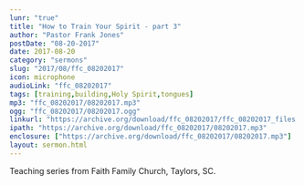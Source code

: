 ```yaml
---
lunr: "true"
title: "How to Train Your Spirit - part 3"
author: "Pastor Frank Jones"
postDate: "08-20-2017"
date: 2017-08-20
category: "sermons"
slug: "2017/08/ffc_08202017"
icon: microphone
audioLink: "ffc_08202017"
tags: [training,building,Holy Spirit,tongues]
mp3: "ffc_08202017/08202017.mp3"
ogg: "ffc_08202017/08202017.ogg"
linkurl: "https://archive.org/download/ffc_08202017/ffc_08202017_files.xml"
ipath: "https://archive.org/download/ffc_08202017/08202017.mp3"
enclosure: ["https://archive.org/download/ffc_08202017/08202017.mp3"]
layout: sermon.html
---
```


Teaching series from Faith Family Church, Taylors, SC.
